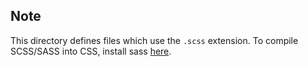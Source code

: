 ## Note
This directory defines files which use the `.scss` extension. To compile SCSS/SASS into CSS, install sass [here](https://sass-lang.com/install/).
